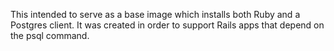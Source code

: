 This intended to serve as a base image which installs both Ruby and a Postgres client. It was created in order to support Rails apps that depend on the psql command.
